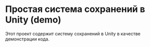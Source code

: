 Простая система сохранений в Unity (demo)
========

Этот проект содержит систему сохранений в Unity в качестве демонстрации кода. 
